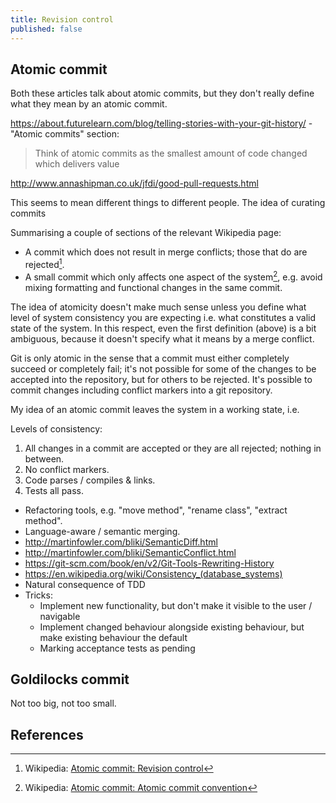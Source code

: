 ```yaml
---
title: Revision control
published: false
---
```

## Atomic commit

Both these articles talk about atomic commits, but they don't really define what they mean by an atomic commit.

https://about.futurelearn.com/blog/telling-stories-with-your-git-history/ - "Atomic commits" section:

> Think of atomic commits as the smallest amount of code changed which delivers value

http://www.annashipman.co.uk/jfdi/good-pull-requests.html

This seems to mean different things to different people. The idea of curating commits

Summarising a couple of sections of the relevant Wikipedia page:

* A commit which does not result in merge conflicts; those that do are rejected[^1].
* A small commit which only affects one aspect of the system[^2], e.g. avoid mixing formatting and functional changes in the same commit.

The idea of atomicity doesn't make much sense unless you define what level of system consistency you are expecting i.e. what constitutes a valid state of the system. In this respect, even the first definition (above) is a bit ambiguous, because it doesn't specify what it means by a merge conflict.

Git is only atomic in the sense that a commit must either completely succeed or completely fail; it's not possible for some of the changes to be accepted into the repository, but for others to be rejected. It's possible to commit changes including conflict markers into a git repository.

My idea of an atomic commit leaves the system in a working state, i.e.

Levels of consistency:

1. All changes in a commit are accepted or they are all rejected; nothing in between.
2. No conflict markers.
3. Code parses / compiles & links.
4. Tests all pass.

* Refactoring tools, e.g. "move method", "rename class", "extract method".
* Language-aware / semantic merging.
* http://martinfowler.com/bliki/SemanticDiff.html
* http://martinfowler.com/bliki/SemanticConflict.html
* https://git-scm.com/book/en/v2/Git-Tools-Rewriting-History
* https://en.wikipedia.org/wiki/Consistency_(database_systems)
* Natural consequence of TDD
* Tricks:
  * Implement new functionality, but don't make it visible to the user / navigable
  * Implement changed behaviour alongside existing behaviour, but make existing behaviour the default
  * Marking acceptance tests as pending

## Goldilocks commit

Not too big, not too small.

## References

[^1]: Wikipedia: [Atomic commit: Revision control](https://en.wikipedia.org/wiki/Atomic_commit#Revision_control)
[^2]: Wikipedia: [Atomic commit: Atomic commit convention](https://en.wikipedia.org/wiki/Atomic_commit#Atomic_commit_convention)
[^3]: Wikipedia: [Goldilocks principle](https://en.wikipedia.org/wiki/Goldilocks_principle)
